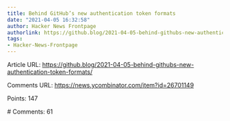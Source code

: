 ```yaml
---
title: Behind GitHub’s new authentication token formats
date: "2021-04-05 16:32:58"
author: Hacker News Frontpage
authorlink: https://github.blog/2021-04-05-behind-githubs-new-authentication-token-formats/
tags:
- Hacker-News-Frontpage
---
```


<p>Article URL: <a href="https://github.blog/2021-04-05-behind-githubs-new-authentication-token-formats/">https://github.blog/2021-04-05-behind-githubs-new-authentication-token-formats/</a></p>
<p>Comments URL: <a href="https://news.ycombinator.com/item?id=26701149">https://news.ycombinator.com/item?id=26701149</a></p>
<p>Points: 147</p>
<p># Comments: 61</p>
